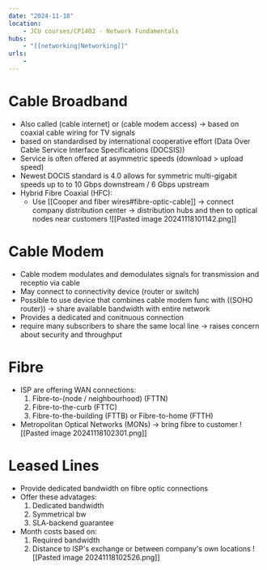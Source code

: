 ```yaml
---
date: "2024-11-18"
location: 
    - JCU courses/CP1402 - Network Fundamentals
hubs: 
    - "[[networking|Networking]]"
urls:
    - 
---
```


# Cable Broadband
+ Also called (cable internet) or (cable modem access) -> based on coaxial cable wiring for TV signals
+ based on standardised by international cooperative effort (Data Over Cable Service Interface Specifications (DOCSIS))
+ Service is often offered at asymmetric speeds (download > upload speed)
+ Newest DOCIS standard is 4.0 allows for symmetric multi-gigabit speeds up to to 10 Gbps downstream / 6 Gbps upstream
+ Hybrid Fibre Coaxial (HFC):
    + Use [[Cooper and fiber wires#fibre-optic-cable]] -> connect company distribution center -> distribution hubs and then to optical nodes near customers
![[Pasted image 20241118101142.png]]

# Cable Modem
+ Cable modem modulates and demodulates signals for transmission and receptio via cable
+ May connect to connectivity device (router or switch)
+ Possible to use device that combines cable modem func with ((SOHO router)) -> share available bandwidth with entire network
+ Provides a dedicated and conitnuous connection
+ require many subscribers to share the same local line -> raises concern about security and throughput

# Fibre
+ ISP are offering WAN connections:
    1. Fibre-to-(node / neighbourhood) (FTTN)
    2. Fibre-to-the-curb (FTTC)
    3. Fibre-to-the-building (FTTB) or Fibre-to-home (FTTH)
+ Metropolitan Optical Networks (MONs) -> bring fibre to customer
![[Pasted image 20241118102301.png]]

# Leased Lines
+ Provide dedicated bandwidth on fibre optic connections
+ Offer these advatages:
    1. Dedicated bandwidth
    2. Symmetrical bw
    3. SLA-backend guarantee
+ Month costs based on:
    1. Required bandwidth
    2. Distance to ISP's exchange or between company's own locations
![[Pasted image 20241118102526.png]]
